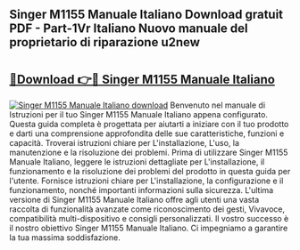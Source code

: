 ## Singer M1155 Manuale Italiano Download gratuit PDF - Part-1Vr Italiano Nuovo manuale del proprietario di riparazione u2new

# <h2><a href="http://dfa5twr.blite.top/?on=Singer+M1155+Manuale+Italiano">🔗Download 👉🔴 Singer M1155 Manuale Italiano</a></h2>

[![Singer M1155 Manuale Italiano download](https://i.imgur.com/lujVjoI.png)](http://dfa5twr.blite.top/?on=Singer+M1155+Manuale+Italiano)
Benvenuto nel manuale di Istruzioni per il tuo Singer M1155 Manuale Italiano appena configurato. Questa guida completa è progettata per aiutarti a iniziare con il tuo prodotto e darti una comprensione approfondita delle sue caratteristiche, funzioni e capacità. Troverai istruzioni chiare per L'installazione, L'uso, la manutenzione e la risoluzione dei problemi. Prima di utilizzare Singer M1155 Manuale Italiano, leggere le istruzioni dettagliate per L'installazione, il funzionamento e la risoluzione dei problemi del prodotto in questa guida per l'utente. Fornisce istruzioni chiare per L'installazione, la configurazione e il funzionamento, nonché importanti informazioni sulla sicurezza. L'ultima versione di Singer M1155 Manuale Italiano offre agli utenti una vasta raccolta di funzionalità avanzate come riconoscimento dei gesti, Vivavoce, compatibilità multi-dispositivo e consigli personalizzati. Il vostro successo è il nostro obiettivo Singer M1155 Manuale Italiano. Ci impegniamo a garantire la tua massima soddisfazione.
